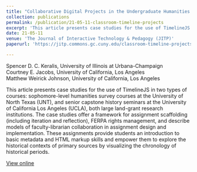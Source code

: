 ```yaml
---
title: "Collaborative Digital Projects in the Undergraduate Humanities Classroom: Case Studies with TimelineJS"
collection: publications
permalink: /publication/21-05-11-classroom-timeline-projects
excerpt: 'This article presents case studies for the use of TimelineJS in two types of courses: sophomore-level humanities survey courses at the University of North Texas (UNT), and senior capstone history seminars at the University of California Los Angeles (UCLA), both large land-grant research institutions.'
date: 21-05-11
venue: 'The Journal of Interactive Technology & Pedagogy (JITP)'
paperurl: 'https://jitp.commons.gc.cuny.edu/classroom-timeline-projects/'

---
```

Spencer D. C. Keralis, University of Illinois at Urbana-Champaign  
Courtney E. Jacobs, University of California, Los Angeles  
Matthew Weirick Johnson, University of California, Los Angeles 

This article presents case studies for the use of TimelineJS in two types of courses: sophomore-level humanities survey courses at the University of North Texas (UNT), and senior capstone history seminars at the University of California Los Angeles (UCLA), both large land-grant research institutions. The case studies offer a framework for assignment scaffolding (including iteration and reflection), FERPA rights management, and describe models of faculty-librarian collaboration in assignment design and implementation. These assignments provide students an introduction to basic metadata and HTML markup skills and empower them to explore the historical contexts of primary sources by visualizing the chronology of historical periods.

[View online](https://jitp.commons.gc.cuny.edu/classroom-timeline-projects/)
